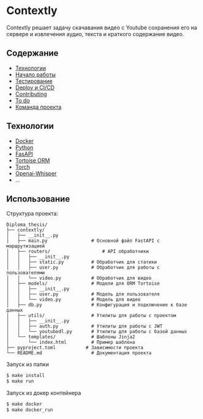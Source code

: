 # Contextly
Contextly решает задачу скачавания видеo с Youtube сохранения его на сервере и извлечения аудио, текста и краткого содержание видео.

## Содержание
- [Технологии](#технологии)
- [Начало работы](#начало-работы)
- [Тестирование](#тестирование)
- [Deploy и CI/CD](#deploy-и-ci/cd)
- [Contributing](#contributing)
- [To do](#to-do)
- [Команда проекта](#команда-проекта)

## Технологии
- [Docker](https://www.docker.com/)
- [Python](https://www.python.org/)
- [FasAPI](https://fastapi.tiangolo.com/)
- [Tortoise ORM](https://tortoise.github.io/)
- [Torch](https://pytorch.org/)
- [Openai-Whisper](openai-whisper)
- ...

## Использование

Структура проекта:
```
Diploma_thesis/
├── contextly/
│   ├── __init__.py
│   ├── main.py                # Основной файл FastAPI с маршрутизацией
│   ├── routers/                   # API обработчики
│   │   ├── __init__.py
│   │   ├── static.py          # Обработчик для статики
│   │   ├── user.py            # Обработчик для работы с пользователями
│   │   └── video.py           # Обработчик для видео
│   ├── models/                # Модели для ORM Tortoise
│   │   ├── __init__.py
│   │   ├── user.py            # Модель для пользователя
│   │   └── video.py           # Модель для видео
│   ├── db.py                  # Конфигурация и подключение к базе данных
│   ├── utils/                 # Утилиты для работы с проектом
│   │   ├── __init__.py
│   │   ├── auth.py            # Утилиты для работы с JWT
│   │   └── youtubedl.py       # Утилиты для работы с базой данных
│   └── templates/             # Шаблоны Jinja2
│       └── index.html         # Пример шаблона
├── pyproject.toml           # Зависимости проекта
└── README.md                  # Документация проекта
```
Запуск из папки 
```sh
$ make install
$ make run
```
Запуск из докер контейнера
```sh
$ make docker
$ make docker_run
```